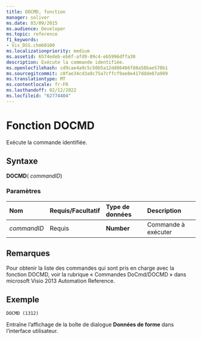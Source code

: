 ```yaml
---
title: DOCMD, fonction
manager: soliver
ms.date: 03/09/2015
ms.audience: Developer
ms.topic: reference
f1_keywords:
- Vis_DSS.chm60100
ms.localizationpriority: medium
ms.assetid: 6574edeb-eb6f-afd9-89c4-eb5996dffa30
description: Exécute la commande identifiée.
ms.openlocfilehash: cd9cae4a9c5c50b5a12dd86466f88a58bae578b1
ms.sourcegitcommit: c0fae34cd3a9c75a7cffcf9ae8e417ddde07a989
ms.translationtype: MT
ms.contentlocale: fr-FR
ms.lasthandoff: 02/12/2022
ms.locfileid: "62774404"
---
```

# <a name="docmd-function"></a>Fonction DOCMD

Exécute la commande identifiée.
  
## <a name="syntax"></a>Syntaxe

 **DOCMD**( _commandID_)
  
### <a name="parameters"></a>Paramètres

|**Nom**|**Requis/Facultatif**|**Type de données**|**Description**|
|:-----|:-----|:-----|:-----|
| _commandID_ <br/> |Requis  <br/> |**Number** <br/> | Commande à exécuter |
   
## <a name="remarks"></a>Remarques

Pour obtenir la liste des commandes qui sont pris en charge avec la fonction DOCMD, voir la rubrique « Commandes DoCmd/DOCMD » dans microsoft Visio 2013 Automation Reference. 
  
## <a name="example"></a>Exemple

 `DOCMD (1312)`
  
Entraîne l’affichage de la boîte de dialogue **Données de forme** dans l’interface utilisateur. 
  


